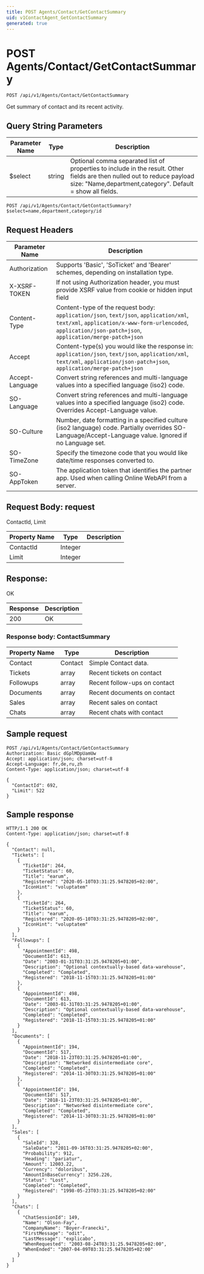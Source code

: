 ```yaml
---
title: POST Agents/Contact/GetContactSummary
uid: v1ContactAgent_GetContactSummary
generated: true
---
```


# POST Agents/Contact/GetContactSummary

```http
POST /api/v1/Agents/Contact/GetContactSummary
```

Get summary of contact and its recent activity.







## Query String Parameters

| Parameter Name | Type |  Description |
|----------------|------|--------------|
| $select | string |  Optional comma separated list of properties to include in the result. Other fields are then nulled out to reduce payload size: "Name,department,category". Default = show all fields. |

```http
POST /api/v1/Agents/Contact/GetContactSummary?$select=name,department,category/id
```


## Request Headers

| Parameter Name | Description |
|----------------|-------------|
| Authorization  | Supports 'Basic', 'SoTicket' and 'Bearer' schemes, depending on installation type. |
| X-XSRF-TOKEN   | If not using Authorization header, you must provide XSRF value from cookie or hidden input field |
| Content-Type | Content-type of the request body: `application/json`, `text/json`, `application/xml`, `text/xml`, `application/x-www-form-urlencoded`, `application/json-patch+json`, `application/merge-patch+json` |
| Accept         | Content-type(s) you would like the response in: `application/json`, `text/json`, `application/xml`, `text/xml`, `application/json-patch+json`, `application/merge-patch+json` |
| Accept-Language | Convert string references and multi-language values into a specified language (iso2) code. |
| SO-Language | Convert string references and multi-language values into a specified language (iso2) code. Overrides Accept-Language value. |
| SO-Culture | Number, date formatting in a specified culture (iso2 language) code. Partially overrides SO-Language/Accept-Language value. Ignored if no Language set. |
| SO-TimeZone | Specify the timezone code that you would like date/time responses converted to. |
| SO-AppToken | The application token that identifies the partner app. Used when calling Online WebAPI from a server. |

## Request Body: request 

ContactId, Limit 

| Property Name | Type |  Description |
|----------------|------|--------------|
| ContactId | Integer |  |
| Limit | Integer |  |

## Response:

OK

| Response | Description |
|----------------|-------------|
| 200 | OK |

### Response body: ContactSummary

| Property Name | Type |  Description |
|----------------|------|--------------|
| Contact | Contact | Simple Contact data. |
| Tickets | array | Recent tickets on contact |
| Followups | array | Recent follow-ups on contact |
| Documents | array | Recent documents on contact |
| Sales | array | Recent sales on contact |
| Chats | array | Recent chats with contact |

## Sample request

```http!
POST /api/v1/Agents/Contact/GetContactSummary
Authorization: Basic dGplMDpUamUw
Accept: application/json; charset=utf-8
Accept-Language: fr,de,ru,zh
Content-Type: application/json; charset=utf-8

{
  "ContactId": 692,
  "Limit": 522
}
```

## Sample response

```http_
HTTP/1.1 200 OK
Content-Type: application/json; charset=utf-8

{
  "Contact": null,
  "Tickets": [
    {
      "TicketId": 264,
      "TicketStatus": 60,
      "Title": "earum",
      "Registered": "2020-05-10T03:31:25.9478205+02:00",
      "IconHint": "voluptatem"
    },
    {
      "TicketId": 264,
      "TicketStatus": 60,
      "Title": "earum",
      "Registered": "2020-05-10T03:31:25.9478205+02:00",
      "IconHint": "voluptatem"
    }
  ],
  "Followups": [
    {
      "AppointmentId": 498,
      "DocumentId": 613,
      "Date": "2003-01-31T03:31:25.9478205+01:00",
      "Description": "Optional contextually-based data-warehouse",
      "Completed": "Completed",
      "Registered": "2018-11-15T03:31:25.9478205+01:00"
    },
    {
      "AppointmentId": 498,
      "DocumentId": 613,
      "Date": "2003-01-31T03:31:25.9478205+01:00",
      "Description": "Optional contextually-based data-warehouse",
      "Completed": "Completed",
      "Registered": "2018-11-15T03:31:25.9478205+01:00"
    }
  ],
  "Documents": [
    {
      "AppointmentId": 194,
      "DocumentId": 517,
      "Date": "2018-11-23T03:31:25.9478205+01:00",
      "Description": "Networked disintermediate core",
      "Completed": "Completed",
      "Registered": "2014-11-30T03:31:25.9478205+01:00"
    },
    {
      "AppointmentId": 194,
      "DocumentId": 517,
      "Date": "2018-11-23T03:31:25.9478205+01:00",
      "Description": "Networked disintermediate core",
      "Completed": "Completed",
      "Registered": "2014-11-30T03:31:25.9478205+01:00"
    }
  ],
  "Sales": [
    {
      "SaleId": 328,
      "SaleDate": "2011-09-16T03:31:25.9478205+02:00",
      "Probability": 912,
      "Heading": "pariatur",
      "Amount": 12003.22,
      "Currency": "doloribus",
      "AmountInBaseCurrency": 3256.226,
      "Status": "Lost",
      "Completed": "Completed",
      "Registered": "1998-05-23T03:31:25.9478205+02:00"
    }
  ],
  "Chats": [
    {
      "ChatSessionId": 149,
      "Name": "Olson-Fay",
      "CompanyName": "Boyer-Franecki",
      "FirstMessage": "odit",
      "LastMessage": "explicabo",
      "WhenRequested": "2003-08-24T03:31:25.9478205+02:00",
      "WhenEnded": "2007-04-09T03:31:25.9478205+02:00"
    }
  ]
}
```